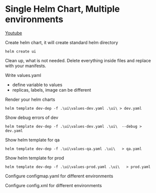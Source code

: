 # Single Helm Chart, Multiple environments

[Youtube](https://www.youtube.com/watch?v=ZvG8rfJ4XxM&ab_channel=DeekshithSN)

Create helm chart, it will create standard helm directory

```
helm create ui
```

Clean up, what is not needed.
Delete everything inside files and replace with your manifests.

Write values.yaml

- define variable to values
- replicas, labels, image can be different

Render your helm charts

```
helm template dev-dep -f .\ui\values-dev.yaml .\ui\ > dev.yaml
```

Show debug errors of dev

```
helm template dev-dep -f .\ui\values-dev.yaml .\ui\  --debug > dev.yaml
```

Show helm template for qa

```
helm template dev-dep -f .\ui\values-qa.yaml .\ui\   > qa.yaml
```

Show helm template for prod

```
helm template dev-dep -f .\ui\values-prod.yaml .\ui\   > prod.yaml
```

Configure configmap.yaml for different environments

Configure config.xml for different environments
